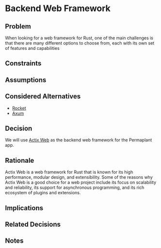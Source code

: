# Backend Web Framework

## Problem

When looking for a web framework for Rust, one of the main challenges is that there are many different options to choose from, each with its own set of features and capabilities

## Constraints

## Assumptions

## Considered Alternatives

- [Rocket](https://rocket.rs/)
- [Axum](https://github.com/tokio-rs/axum)

## Decision

We will use [Actix Web](https://actix.rs/) as the backend web framework for the Permaplant app.

## Rationale

Actix Web is a web framework for Rust that is known for its high performance, modular design, and extensibility. 
Some of the reasons why Actix Web is a good choice for a web project include its focus on scalability and reliability, its support for asynchronous programming, and its rich ecosystem of plugins and extensions.

## Implications

## Related Decisions

## Notes
